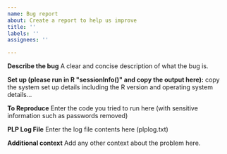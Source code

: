 ```yaml
---
name: Bug report
about: Create a report to help us improve
title: ''
labels: ''
assignees: ''

---
```


**Describe the bug**
A clear and concise description of what the bug is.

**Set up (please run in R "sessionInfo()" and copy the output here):**
copy the system set up details including the R version and operating system details...

**To Reproduce**
Enter the code you tried to run here (with sensitive information such as passwords removed)

**PLP Log File**
Enter the log file contents here (plplog.txt)

**Additional context**
Add any other context about the problem here.
